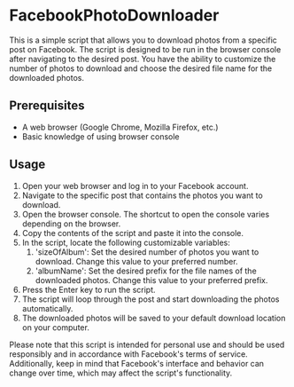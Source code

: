 # FacebookPhotoDownloader
This is a simple script that allows you to download photos from a specific post on Facebook. The script is designed to be run in the browser console after navigating to the desired post. You have the ability to customize the number of photos to download and choose the desired file name for the downloaded photos.

## Prerequisites
* A web browser (Google Chrome, Mozilla Firefox, etc.)
* Basic knowledge of using browser console

## Usage
1. Open your web browser and log in to your Facebook account.
2. Navigate to the specific post that contains the photos you want to download.
3. Open the browser console. The shortcut to open the console varies depending on the browser.
4. Copy the contents of the script and paste it into the console.
5. In the script, locate the following customizable variables:
    1. 'sizeOfAlbum': Set the desired number of photos you want to download. Change this value to your preferred number.
    2. 'albumName': Set the desired prefix for the file names of the downloaded photos. Change this value to your preferred prefix.
6. Press the Enter key to run the script.
7. The script will loop through the post and start downloading the photos automatically.
8. The downloaded photos will be saved to your default download location on your computer.

Please note that this script is intended for personal use and should be used responsibly and in accordance with Facebook's terms of service. Additionally, keep in mind that Facebook's interface and behavior can change over time, which may affect the script's functionality.
